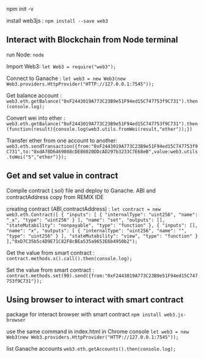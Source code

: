 npm init -v

install web3js :  `npm install --save web3` 

## Interact with Blockchain from Node terminal

run Node:  `node` 

Import Web3:  `let Web3 = require("web3");` 

Connect to Ganache :  `let web3 = new Web3(new Web3.providers.HttpProvider("HTTP://127.0.0.1:7545"));`

Get balance account :  `web3.eth.getBalance("0xF2443019A773C23B9e51F94ed15C747753f9C731").then(console.log);`

Convert wei into ether :  `web3.eth.getBalance("0xF2443019A773C23B9e51F94ed15C747753f9C731").then(function(result){console.log(web3.utils.fromWei(result,"ether"));})`

Transfer ether from one account to another: 
`web3.eth.sendTransaction({from:"0xF2443019A773C23B9e51F94ed15C747753f9C731",to:"0xdA78D6469808cDE86020DDcAD297b3233C7E68eB",value:web3.utils.toWei("5","ether")});`

## Get and set value in contract
Compile contract (.sol) file and deploy to Ganache. 
ABI and contractAddress copy from REMIX IDE

creating contract (ABI,contractAddress) :  `let contract = new web3.eth.Contract([
{
"inputs": [
{
"internalType": "uint256",
"name": "_x",
"type": "uint256"
}
],
"name": "set",
"outputs": [],
"stateMutability": "nonpayable",
"type": "function"
},
{
"inputs": [],
"name": "x",
"outputs": [
{
"internalType": "uint256",
"name": "",
"type": "uint256"
}
],
"stateMutability": "view",
"type": "function"
}
],"0xD7C35b5c4D9E71C82F8cBEa535a9653E6b4950b2");`

Get the value from smart contract :  `contract.methods.x().call().then(console.log);`

Set the value from smart contract :  `contract.methods.set(90).send({from:"0xF2443019A773C23B9e51F94ed15C747753f9C731"});`


## Using browser to interact with smart contract
package for interact browser with smart contract `npm install web3.js-browser`

use the same command in index.html in Chrome console
`let web3 = new Web3(new Web3.providers.HttpProvider("HTTP://127.0.0.1:7545"));`

list Ganache accounts `web3.eth.getAccounts().then(console.log);`
